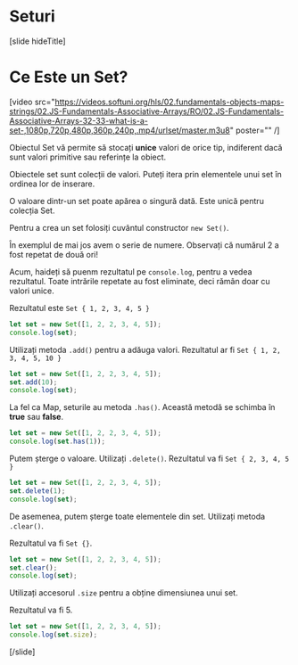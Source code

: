 # Seturi

[slide hideTitle]
# Ce Este un Set?

[video src="https://videos.softuni.org/hls/02.fundamentals-objects-maps-strings/02.JS-Fundamentals-Associative-Arrays/RO/02.JS-Fundamentals-Associative-Arrays-32-33-what-is-a-set-,1080p,720p,480p,360p,240p,.mp4/urlset/master.m3u8" poster="" /]

Obiectul Set vă permite să stocați **unice** valori de orice tip, indiferent dacă sunt valori primitive sau referințe la obiect.

Obiectele set sunt colecții de valori. Puteți itera prin elementele unui set în ordinea lor de inserare.

O valoare dintr-un set poate apărea o singură dată. Este unică pentru colecția Set.

Pentru a crea un set folosiți cuvântul constructor `new Set()`.

În exemplul de mai jos avem o serie de numere. Observați că numărul 2 a fost repetat de două ori!

Acum, haideți să puenm rezultatul pe  `console.log`, pentru a vedea rezultatul. Toate intrările repetate au fost eliminate, deci rămân doar cu valori unice.

Rezultatul este `Set { 1, 2, 3, 4, 5 }`

```js live
let set = new Set([1, 2, 2, 3, 4, 5]);
console.log(set);
```

Utilizați metoda `.add()` pentru a adăuga valori. Rezultatul ar fi `Set { 1, 2, 3, 4, 5, 10 }`

```js live
let set = new Set([1, 2, 2, 3, 4, 5]);
set.add(10);
console.log(set);
```

La fel ca Map, seturile au metoda `.has()`. Această metodă se schimba în **true** sau **false**.

```js live
let set = new Set([1, 2, 2, 3, 4, 5]);
console.log(set.has(1));
```

Putem șterge o valoare. Utilizați `.delete()`. Rezultatul va fi `Set { 2, 3, 4, 5 }`

```js live
let set = new Set([1, 2, 2, 3, 4, 5]);
set.delete(1);
console.log(set);
```

De asemenea, putem șterge toate elementele din set. Utilizați metoda `.clear()`.

Rezultatul va fi `Set {}`.

```js live
let set = new Set([1, 2, 2, 3, 4, 5]);
set.clear();
console.log(set);
```

Utilizați accesorul `.size` pentru a obține dimensiunea unui set.

Rezultatul va fi 5.

```js live
let set = new Set([1, 2, 2, 3, 4, 5]);
console.log(set.size);
```

[/slide]
